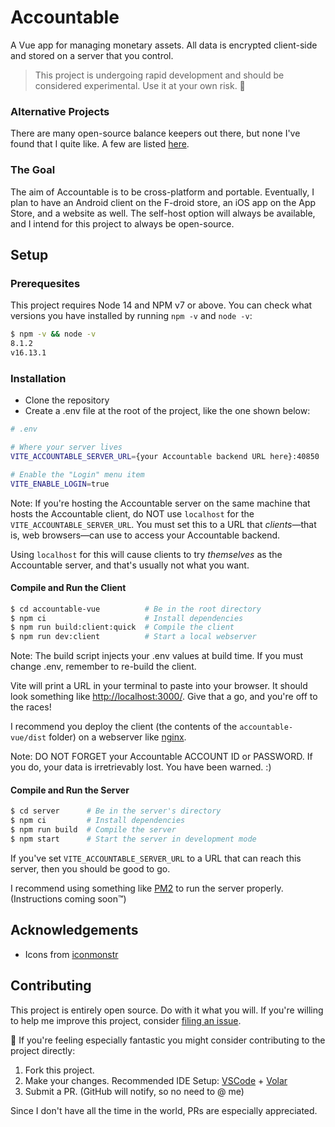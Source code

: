 # Accountable

A Vue app for managing monetary assets. All data is encrypted client-side and stored on a server that you control.

> This project is undergoing rapid development and should be considered experimental. Use it at your own risk. 🤙

### Alternative Projects

There are many open-source balance keepers out there, but none I've found that I quite like. A few are listed [here](https://opensource.com/life/17/10/personal-finance-tools-linux).

### The Goal

The aim of Accountable is to be cross-platform and portable. Eventually, I plan to have an Android client on the F-droid store, an iOS app on the App Store, and a website as well. The self-host option will always be available, and I intend for this project to always be open-source.

## Setup

### Prerequesites

This project requires Node 14 and NPM v7 or above. You can check what versions you have installed by running `npm -v` and `node -v`:

```sh
$ npm -v && node -v
8.1.2
v16.13.1
```

### Installation

- Clone the repository
- Create a .env file at the root of the project, like the one shown below:

```sh
# .env

# Where your server lives
VITE_ACCOUNTABLE_SERVER_URL={your Accountable backend URL here}:40850

# Enable the "Login" menu item
VITE_ENABLE_LOGIN=true
```

Note: If you're hosting the Accountable server on the same machine that hosts the Accountable client, do NOT use `localhost` for the `VITE_ACCOUNTABLE_SERVER_URL`. You must set this to a URL that _clients_—that is, web browsers—can use to access your Accountable backend.

Using `localhost` for this will cause clients to try _themselves_ as the Accountable server, and that's usually not what you want.

#### Compile and Run the Client

```sh
$ cd accountable-vue          # Be in the root directory
$ npm ci                      # Install dependencies
$ npm run build:client:quick  # Compile the client
$ npm run dev:client          # Start a local webserver
```

Note: The build script injects your .env values at build time. If you must change .env, remember to re-build the client.

Vite will print a URL in your terminal to paste into your browser. It should look something like [http://localhost:3000/](http://localhost:3000/). Give that a go, and you're off to the races!

I recommend you deploy the client (the contents of the `accountable-vue/dist` folder) on a webserver like [nginx](https://nginx.org/en/).

Note: DO NOT FORGET your Accountable ACCOUNT ID or PASSWORD. If you do, your data is irretrievably lost. You have been warned. :)

#### Compile and Run the Server

```sh
$ cd server      # Be in the server's directory
$ npm ci         # Install dependencies
$ npm run build  # Compile the server
$ npm start      # Start the server in development mode
```

If you've set `VITE_ACCOUNTABLE_SERVER_URL` to a URL that can reach this server, then you should be good to go.

I recommend using something like [PM2](https://pm2.keymetrics.io) to run the server properly. (Instructions coming soon:tm:)

## Acknowledgements

- Icons from [iconmonstr](https://iconmonstr.com/)

## Contributing

This project is entirely open source. Do with it what you will. If you're willing to help me improve this project, consider [filing an issue](https://github.com/AverageHelper/accountable-vue/issues/new/choose).

🧐 If you're feeling especially fantastic you might consider contributing to the project directly:

1. Fork this project.
2. Make your changes. Recommended IDE Setup: [VSCode](https://code.visualstudio.com/) + [Volar](https://marketplace.visualstudio.com/items?itemName=johnsoncodehk.volar)
3. Submit a PR. (GitHub will notify, so no need to @ me)

Since I don't have all the time in the world, PRs are especially appreciated.
